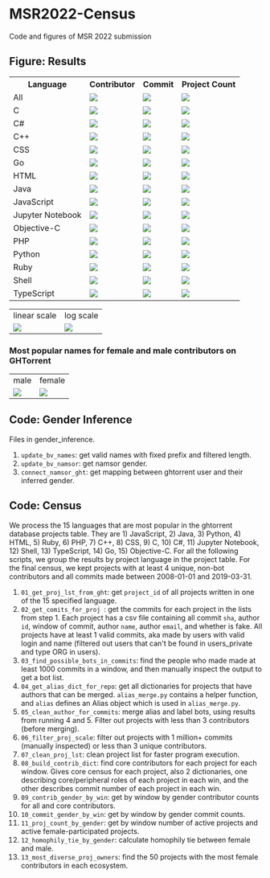 # MSR2022-Census
Code and figures of MSR 2022 submission


## Figure: Results
<table style="width:100%">
  <tr>
    <th>Language</th>
    <th>Contributor</th>
    <th>Commit</th>
    <th>Project Count</th>
  </tr>
  <tr>
    <td>All</td>
    <td><img src="https://user-images.githubusercontent.com/40445229/150446751-6b0de276-5c7e-471a-8efa-e59160373249.png"></td>
    <td><img src="https://user-images.githubusercontent.com/40445229/150443420-1f89a1e6-27ab-4e4a-84e5-eb2abf1a27f9.png"></td>
    <td><img src="https://user-images.githubusercontent.com/40445229/150443572-c97d3310-cb47-40d0-88ab-833a5aa51db2.png"></td>
  </tr>
  <tr>
    <td>C</td>
    <td><img src="https://user-images.githubusercontent.com/40445229/150446749-823c4b72-6d11-4420-a96d-85e3f59f3caf.png"></td>
    <td><img src="https://user-images.githubusercontent.com/40445229/150443424-17e2a707-9556-461c-9d88-b9ddf0751e6c.png"></td>
    <td><img src="https://user-images.githubusercontent.com/40445229/150443575-c93701c9-d09b-422e-828e-fc2038b14c85.png"></td>
  </tr>
  <tr>
    <td>C#</td>
    <td><img src="https://user-images.githubusercontent.com/40445229/150446752-6016f25b-fcb2-482b-bd4e-8158281db209.png"></td>
    <td><img src="https://user-images.githubusercontent.com/40445229/150443423-4d6df715-ea86-43fe-a32a-97bbd8b8358f.png"></td>
    <td><img src="https://user-images.githubusercontent.com/40445229/150443574-e9c54e00-3899-4d0b-a04a-4ade734dfc68.png"></td>
  </tr>
  <tr>
    <td>C++</td>
    <td><img src="https://user-images.githubusercontent.com/40445229/150443483-dd16515b-ba9e-42cb-811e-fe36d5628c2e.png"></td>
    <td><img src="https://user-images.githubusercontent.com/40445229/150443425-86fc8ffb-e243-4b63-a1d3-7f6b8c05883a.png"></td>
    <td><img src="https://user-images.githubusercontent.com/40445229/150443576-e085fcee-51d8-4bb2-b842-84cba475fb1f.png"></td>
  </tr>
  <tr>
    <td>CSS</td>
    <td><img src="https://user-images.githubusercontent.com/40445229/150443484-357a6a12-5533-4a3f-bf9d-f04aefb2a111.png"></td>
    <td><img src="https://user-images.githubusercontent.com/40445229/150443426-2143033a-1140-4bd7-90b6-8fe6631a682f.png"></td>
    <td><img src="https://user-images.githubusercontent.com/40445229/150443577-f1e1bdb3-f47f-4ec7-ba6e-26cec48c017b.png"></td>
  </tr>
  <tr>
    <td>Go</td>
    <td><img src="https://user-images.githubusercontent.com/40445229/150443485-f608a302-6527-40ef-b386-6aeaa436409d.png"></td>
    <td><img src="https://user-images.githubusercontent.com/40445229/150443428-8994c362-27ea-49a7-9aae-9dfbf136c4a9.png"></td>
    <td><img src="https://user-images.githubusercontent.com/40445229/150443578-83f18482-17f8-4d10-9524-b2d5168c8cbb.png"></td>
  </tr>
  <tr>
    <td>HTML</td>
    <td><img src="https://user-images.githubusercontent.com/40445229/150443486-6e923268-35b0-4e37-9f10-08bc539c8b59.png"></td>
    <td><img src="https://user-images.githubusercontent.com/40445229/150443429-076f8da6-a6a4-4c69-b4a0-5c08706d9a69.png"></td>
    <td><img src="https://user-images.githubusercontent.com/40445229/150443580-0a501cf0-846a-4e0d-8e87-dd25afc2bebd.png"></td>
  </tr>
  <tr>
    <td>Java</td>
    <td><img src="https://user-images.githubusercontent.com/40445229/150443487-cd0b552b-c68d-4762-8616-f94c73ef79ea.png"></td>
    <td><img src="https://user-images.githubusercontent.com/40445229/150443431-434c485c-b915-4c47-9a6a-870dbb14cf7f.png"></td>
    <td><img src="https://user-images.githubusercontent.com/40445229/150443581-c4c18896-ed32-436f-ba93-c26c685235d4.png"></td>
  </tr>
  <tr>
    <td>JavaScript</td>
    <td><img src="https://user-images.githubusercontent.com/40445229/150443488-3166f06c-707b-4ca3-8848-afc25324b0cd.png"></td>
    <td><img src="https://user-images.githubusercontent.com/40445229/150443433-fee8de4f-f3d3-4122-a9ad-b0ef5c636850.png"></td>
    <td><img src="https://user-images.githubusercontent.com/40445229/150443583-1419aa0b-2770-4801-b46b-8284cbc100c3.png"></td>
  </tr>
  <tr>
    <td>Jupyter Notebook</td>
    <td><img src="https://user-images.githubusercontent.com/40445229/150443489-4a3f432b-54f6-4b36-9b75-9dc58ece342e.png"></td>
    <td><img src="https://user-images.githubusercontent.com/40445229/150443435-0adf45af-a03d-4c9b-ac68-513885762760.png"></td>
    <td><img src="https://user-images.githubusercontent.com/40445229/150443584-ee772a1c-1123-4275-b20d-0112b4b6bb8f.png"></td>
  </tr>
  <tr>
    <td>Objective-C</td>
    <td><img src="https://user-images.githubusercontent.com/40445229/150443490-612cb8d1-626f-48ad-b509-8ac2bba77309.png"></td>
    <td><img src="https://user-images.githubusercontent.com/40445229/150443437-d7d2b35a-41a2-4b54-a0b2-891ce912b2f0.png"></td>
    <td><img src="https://user-images.githubusercontent.com/40445229/150443586-f95e0b6b-d922-4523-8b77-e08392649e42.png"></td>
  </tr>
  <tr>
    <td>PHP</td>
    <td><img src="https://user-images.githubusercontent.com/40445229/150443492-21d69a94-af14-4a73-a602-5fcd419d06ae.png"></td>
    <td><img src="https://user-images.githubusercontent.com/40445229/150443438-0a311984-875c-4853-a2d2-4decd7eecd81.png"></td>
    <td><img src="https://user-images.githubusercontent.com/40445229/150443587-db84aa03-28be-44d8-a8c6-d21ed9e0c2e2.png"></td>
  </tr>
  <tr>
    <td>Python</td>
    <td><img src="https://user-images.githubusercontent.com/40445229/150447785-af87e0bc-0f24-415e-b932-7e55d4309a28.png"></td>
    <td><img src="https://user-images.githubusercontent.com/40445229/150443439-704f0b6d-a7ef-4338-9f68-7f136f95eb58.png"></td>
    <td><img src="https://user-images.githubusercontent.com/40445229/150443588-f8c3abee-9823-49f2-aa4b-13d5f5c2b93c.png"></td>
  </tr>
  <tr>
    <td>Ruby</td>
    <td><img src="https://user-images.githubusercontent.com/40445229/150443496-ea0e220e-66ff-4fea-8429-d9353f68330d.png"></td>
    <td><img src="https://user-images.githubusercontent.com/40445229/150443441-54aad43b-25a7-4ee8-a657-b584bbb6fffe.png"></td>
    <td><img src="https://user-images.githubusercontent.com/40445229/150443589-c497e24c-c46b-41c7-a516-e7e984011c78.png"></td>
  </tr>
  <tr>
    <td>Shell</td>
    <td><img src="https://user-images.githubusercontent.com/40445229/150443497-3943f8a8-10a0-4b2b-9fa0-58caa5b99171.png"></td>
    <td><img src="https://user-images.githubusercontent.com/40445229/150443442-7bfb0e19-7082-4e71-bac4-171d8627002f.png"></td>
    <td><img src="https://user-images.githubusercontent.com/40445229/150443591-68cd7d73-1075-4c78-b7a1-138e2c954e0b.png"></td>
  </tr>
  <tr>
    <td>TypeScript</td>
    <td><img src="https://user-images.githubusercontent.com/40445229/150443498-043d0f74-e62f-447a-9257-7ca724b8b27c.png"></td>
    <td><img src="https://user-images.githubusercontent.com/40445229/150443443-02aa76a1-7d7f-44df-add9-08bfb350279d.png"></td>
    <td><img src="https://user-images.githubusercontent.com/40445229/150443592-f691cd6b-825d-4401-abf1-d108d60dc7b7.png"></td>
  </tr>
</table>

<table>
  <tr>
    <td>linear scale</td>
    <td>log scale</td>
  </tr>
  <tr>
    <td><img src="https://user-images.githubusercontent.com/40445229/150443594-5274ee3c-ac11-4b8d-b09b-faae2109ae4d.png"></td>
    <td><img src="https://user-images.githubusercontent.com/40445229/150443593-2f82125b-bbc5-4fdc-a85f-0a4a3d84df5b.png"></td>
  </tr>
</table>

### Most popular names for female and male contributors on GHTorrent
<table>
  <tr>
    <td>male</td>
    <td>female</td>
  </tr>
  <tr>
    <td><img src="https://user-images.githubusercontent.com/40445229/150443662-86bf54bc-d4f5-43b0-b1d4-815c599305dd.png"></td>
    <td><img src="https://user-images.githubusercontent.com/40445229/150443663-a0f748b7-e360-498e-bcb5-a641675397e1.png"></td>
  </tr>
</table>


## Code: Gender Inference
Files in gender_inference.

1. `update_bv_names`: get valid names with fixed prefix and filtered length.
2. `update_bv_namsor`: get namsor gender.
3. `connect_namsor_ght`: get mapping between ghtorrent user and their inferred gender.


## Code: Census
We process the 15 languages that are most popular in the ghtorrent database projects table. They are 1) JavaScript, 2) Java, 3) Python, 4) HTML, 5) Ruby, 6) PHP, 7) C++, 8) CSS, 9) C, 10) C#, 11) Jupyter Notebook, 12) Shell, 13) TypeScript, 14) Go, 15) Objective-C. For all the following scripts, we group the results by project language in the project table. For the final census, we kept projects with at least 4 unique, non-bot contributors and all commits made between 2008-01-01 and 2019-03-31.

1. `01_get_proj_lst_from_ght`: get `project_id` of all projects written in one of the 15 specified language.
2. `02_get_comits_for_proj `: get the commits for each project in the lists from step 1. Each project has a csv file containing all commit `sha`, author `id`, window of commit, author `name`, author `email`, and whether is fake. All projects have at least 1 valid commits, aka made by users with valid login and name (filtered out users that can't be found in users_private and type ORG in users).
3. `03_find_possible_bots_in_commits`: find the people who made made at least 1000 commits in a window, and then manually inspect the output to get a bot list.
4. `04_get_alias_dict_for_repo`: get all dictionaries for projects that have authors that can be merged. `alias_merge.py` contains a helper function, and `alias` defines an Alias object which is used in `alias_merge.py`.
5. `05_clean_author_for_commits`: merge alias and label bots, using results from running 4 and 5. Filter out projects with less than 3 contributors (before merging).
6. `06_filter_proj_scale`: filter out projects with 1 million+ commits (manually inspected) or less than 3 unique contributors.
7. `07_clean_proj_lst`: clean project list for faster program execution.
8. `08_build_contrib_dict`: find core contributors for each project for each window. Gives core census for each project, also 2 dictionaries, one describing core/peripheral roles of each project in each win, and the other describes commit number of each project in each win.
9. `09_contrib_gender_by_win`: get by window by gender contributor counts for all and core contributors.
10. `10_commit_gender_by_win`: get by window by gender commit counts.
11. `11_proj_count_by_gender`: get by window number of active projects and active female-participated projects.
12. `12_homophily_tie_by_gender`: calculate homophily tie between female and male.
13. `13_most_diverse_proj_owners`: find the 50 projects with the most female contributors in each ecosystem.

